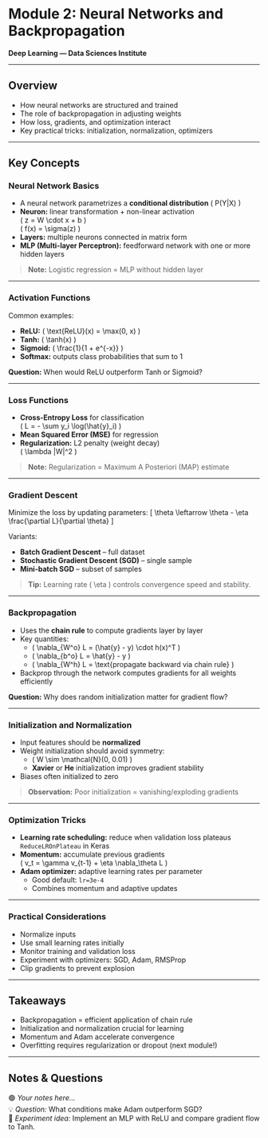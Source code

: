 # Module 2: Neural Networks and Backpropagation
**Deep Learning — Data Sciences Institute**

---

## Overview
- How neural networks are structured and trained  
- The role of backpropagation in adjusting weights  
- How loss, gradients, and optimization interact  
- Key practical tricks: initialization, normalization, optimizers

---

## Key Concepts

### Neural Network Basics
- A neural network parametrizes a **conditional distribution** \( P(Y|X) \)
- **Neuron:** linear transformation + non-linear activation  
  \( z = W \cdot x + b \)  
  \( f(x) = \sigma(z) \)
- **Layers:** multiple neurons connected in matrix form
- **MLP (Multi-layer Perceptron):** feedforward network with one or more hidden layers

> **Note:** Logistic regression = MLP without hidden layer

---

### Activation Functions
Common examples:
- **ReLU:** \( \text{ReLU}(x) = \max(0, x) \)
- **Tanh:** \( \tanh(x) \)
- **Sigmoid:** \( \frac{1}{1 + e^{-x}} \)
- **Softmax:** outputs class probabilities that sum to 1

**Question:** When would ReLU outperform Tanh or Sigmoid?

---

### Loss Functions
- **Cross-Entropy Loss** for classification  
  \( L = - \sum y_i \log(\hat{y}_i) \)
- **Mean Squared Error (MSE)** for regression
- **Regularization:** L2 penalty (weight decay)  
  \( \lambda \|W\|^2 \)

> **Note:** Regularization = Maximum A Posteriori (MAP) estimate

---

### Gradient Descent
Minimize the loss by updating parameters:
\[
\theta \leftarrow \theta - \eta \frac{\partial L}{\partial \theta}
\]

Variants:
- **Batch Gradient Descent** – full dataset
- **Stochastic Gradient Descent (SGD)** – single sample
- **Mini-batch SGD** – subset of samples

> **Tip:** Learning rate \( \eta \) controls convergence speed and stability.

---

### Backpropagation
- Uses the **chain rule** to compute gradients layer by layer
- Key quantities:
  - \( \nabla_{W^o} L = (\hat{y} - y) \cdot h(x)^T \)
  - \( \nabla_{b^o} L = \hat{y} - y \)
  - \( \nabla_{W^h} L = \text{propagate backward via chain rule} \)
- Backprop through the network computes gradients for all weights efficiently

**Question:** Why does random initialization matter for gradient flow?

---

### Initialization and Normalization
- Input features should be **normalized**
- Weight initialization should avoid symmetry:
  - \( W \sim \mathcal{N}(0, 0.01) \)
  - **Xavier** or **He** initialization improves gradient stability
- Biases often initialized to zero

> **Observation:** Poor initialization = vanishing/exploding gradients

---

### Optimization Tricks
- **Learning rate scheduling:** reduce when validation loss plateaus  
  `ReduceLROnPlateau` in Keras
- **Momentum:** accumulate previous gradients  
  \( v_t = \gamma v_{t-1} + \eta \nabla_\theta L \)
- **Adam optimizer:** adaptive learning rates per parameter
  - Good default: `lr=3e-4`
  - Combines momentum and adaptive updates

---

### Practical Considerations
- Normalize inputs
- Use small learning rates initially
- Monitor training and validation loss
- Experiment with optimizers: SGD, Adam, RMSProp
- Clip gradients to prevent explosion

---

## Takeaways
- Backpropagation = efficient application of chain rule
- Initialization and normalization crucial for learning
- Momentum and Adam accelerate convergence
- Overfitting requires regularization or dropout (next module!)

---

## Notes & Questions
🟢 *Your notes here...*  
💡 *Question:* What conditions make Adam outperform SGD?  
🧩 *Experiment idea:* Implement an MLP with ReLU and compare gradient flow to Tanh.

